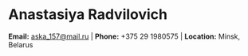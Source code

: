 # Anastasiya Radvilovich
**Email:** aska_157@mail.ru | **Phone:** +375 29 1980575 | **Location:** Minsk, Belarus